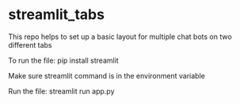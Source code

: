 # streamlit_tabs
This repo helps to set up a basic layout for multiple chat bots on two different tabs

To run the file:
pip install streamlit 

Make sure streamlit command is in the environment variable

Run the file:
streamlit run app.py
